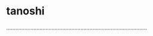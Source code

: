 # tanoshi
.............................................................................................